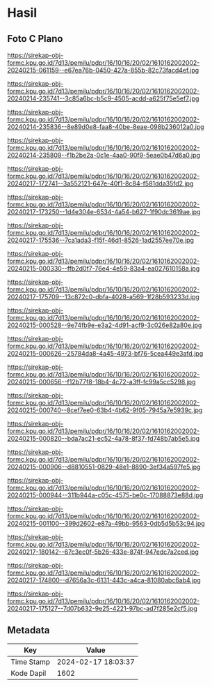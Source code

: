 # Hasil

## Foto C Plano

https://sirekap-obj-formc.kpu.go.id/7d13/pemilu/pdpr/16/10/16/20/02/1610162002002-20240215-061159--e67ea76b-0450-427a-855b-82c73facd4ef.jpg

https://sirekap-obj-formc.kpu.go.id/7d13/pemilu/pdpr/16/10/16/20/02/1610162002002-20240214-235741--3c85a6bc-b5c9-4505-acdd-a625f75e5ef7.jpg

https://sirekap-obj-formc.kpu.go.id/7d13/pemilu/pdpr/16/10/16/20/02/1610162002002-20240214-235836--8e89d0e8-faa8-40be-8eae-098b236012a0.jpg

https://sirekap-obj-formc.kpu.go.id/7d13/pemilu/pdpr/16/10/16/20/02/1610162002002-20240214-235809--f1b2be2a-0c1e-4aa0-90f9-5eae0b47d6a0.jpg

https://sirekap-obj-formc.kpu.go.id/7d13/pemilu/pdpr/16/10/16/20/02/1610162002002-20240217-172741--3a552121-647e-40f1-8c84-f581dda35fd2.jpg

https://sirekap-obj-formc.kpu.go.id/7d13/pemilu/pdpr/16/10/16/20/02/1610162002002-20240217-173250--1d4e304e-6534-4a54-b627-1f90dc3619ae.jpg

https://sirekap-obj-formc.kpu.go.id/7d13/pemilu/pdpr/16/10/16/20/02/1610162002002-20240217-175536--7ca1ada3-f15f-46d1-8526-1ad2557ee70e.jpg

https://sirekap-obj-formc.kpu.go.id/7d13/pemilu/pdpr/16/10/16/20/02/1610162002002-20240215-000330--ffb2d0f7-76e4-4e59-83a4-ea027610158a.jpg

https://sirekap-obj-formc.kpu.go.id/7d13/pemilu/pdpr/16/10/16/20/02/1610162002002-20240217-175709--13c872c0-dbfa-4028-a569-1f28b593233d.jpg

https://sirekap-obj-formc.kpu.go.id/7d13/pemilu/pdpr/16/10/16/20/02/1610162002002-20240215-000528--9e74fb9e-e3a2-4d91-acf9-3c026e82a80e.jpg

https://sirekap-obj-formc.kpu.go.id/7d13/pemilu/pdpr/16/10/16/20/02/1610162002002-20240215-000626--25784da8-4a45-4973-bf76-5cea449e3afd.jpg

https://sirekap-obj-formc.kpu.go.id/7d13/pemilu/pdpr/16/10/16/20/02/1610162002002-20240215-000656--f12b77f8-18b4-4c72-a3ff-fc99a5cc5298.jpg

https://sirekap-obj-formc.kpu.go.id/7d13/pemilu/pdpr/16/10/16/20/02/1610162002002-20240215-000740--8cef7ee0-63b4-4b62-9f05-7945a7e5939c.jpg

https://sirekap-obj-formc.kpu.go.id/7d13/pemilu/pdpr/16/10/16/20/02/1610162002002-20240215-000820--bda7ac21-ec52-4a78-8f37-fd748b7ab5e5.jpg

https://sirekap-obj-formc.kpu.go.id/7d13/pemilu/pdpr/16/10/16/20/02/1610162002002-20240215-000906--d8810551-0829-48e1-8890-3ef34a597fe5.jpg

https://sirekap-obj-formc.kpu.go.id/7d13/pemilu/pdpr/16/10/16/20/02/1610162002002-20240215-000944--311b944a-c05c-4575-be0c-17088873e88d.jpg

https://sirekap-obj-formc.kpu.go.id/7d13/pemilu/pdpr/16/10/16/20/02/1610162002002-20240215-001100--399d2602-e87a-49bb-9563-0db5d5b53c94.jpg

https://sirekap-obj-formc.kpu.go.id/7d13/pemilu/pdpr/16/10/16/20/02/1610162002002-20240217-180142--67c3ec0f-5b26-433e-874f-947edc7a2ced.jpg

https://sirekap-obj-formc.kpu.go.id/7d13/pemilu/pdpr/16/10/16/20/02/1610162002002-20240217-174800--d7656a3c-6131-443c-a4ca-81080abc6ab4.jpg

https://sirekap-obj-formc.kpu.go.id/7d13/pemilu/pdpr/16/10/16/20/02/1610162002002-20240217-175127--7d07b632-9e25-4221-97bc-ad7f285e2cf5.jpg


## Metadata

| Key        | Value               |
| ---------- | ------------------- |
| Time Stamp | 2024-02-17 18:03:37 |
| Kode Dapil | 1602                |



